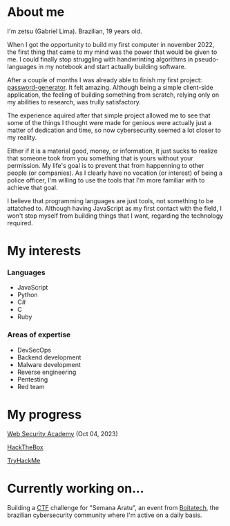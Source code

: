 
# About me

I'm zetsu (Gabriel Lima). Brazilian, 19 years old.

When I got the opportunity to build my first computer in november 2022, the first thing that came to my mind was the power that would be given to me. I could finally stop struggling with handwrinting algorithms in pseudo-languages in my notebook and start actually building software.

After a couple of months I was already able to finish my first project: [password-generator](https://github.com/zetsuHQ/password-generator). It felt amazing. Although being a simple client-side application, the feeling of building something from scratch, relying only on my abilities to research, was trully satisfactory.

The experience aquired after that simple project allowed me to see that some of the things I thought were made for genious were actually just a matter of dedication and time, so now cybersecurity seemed a lot closer to my reality.

Either if it is a material good, money, or information, it just sucks to realize that someone took from you something that is yours without your permission. My life's goal is to prevent that from happenning to other people (or companies). As I clearly have no vocation (or interest) of being a police officer, I'm willing to use the tools that I'm more familiar with to achieve that goal.

I believe that programming languages are just tools, not something to be attatched to. Although having JavaScript as my first contact with the field, I won't stop myself from building things that I want, regarding the technology required.

# My interests

<h3>Languages</h3>
<ul>
  <li>JavaScript</li>
  <li>Python</li>
  <li>C#</li>
  <li>C</li>
  <li>Ruby</li>
</ul>

<h3>Areas of expertise</h3>
<ul>
  <li>DevSecOps</li>
  <li>Backend development</li>
  <li>Malware development</li>
  <li>Reverse engineering</li>
  <li>Pentesting</li>
  <li>Red team</li>
</ul>

# My progress

[Web Security Academy](https://github.com/zetsuHQ/zetsuHQ/assets/127287685/a9a95d6f-c001-47b0-aee4-44bca5a5a1a4) (Oct 04, 2023)

[HackTheBox](https://app.hackthebox.com/users/1528410)

[TryHackMe](https://tryhackme.com/p/zetsuHQ)

# Currently working on...

Building a [CTF](https://en.wikipedia.org/wiki/Capture_the_flag_(cybersecurity)) challenge for "Semana Aratu", an event from [Boitatech](https://boitatech.com.br/), the brazilian cybersecurity community where I'm active on a daily basis.
